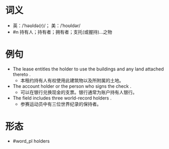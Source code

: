 # 词义
- 英：/ˈhəʊldə(r)/； 美：/ˈhoʊldər/
- #n 持有人；持有者；拥有者；支托(或握持)…之物
# 例句
- The lease entitles the holder to use the buildings and any land attached thereto .
	- 本租约持有人有权使用此建筑物以及所附属的土地。
- The account holder or the person who signs the check .
	- 可以在银行兑换现金的支票。银行通常为账户持有人银行。
- The field includes three world-record holders .
	- 参赛运动员中有三位世界纪录的保持者。
# 形态
- #word_pl holders
